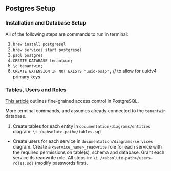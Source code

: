 ## Postgres Setup

### Installation and Database Setup

All of the following steps are commands to run in terminal:

1. `brew install postgresql`
2. `brew services start postgresql`
3. `psql postgres`
4. `CREATE DATABASE tenantwin;`
5. `\c tenantwin;`
6. `CREATE EXTENSION IF NOT EXISTS "uuid-ossp";` // to allow for uuidv4 primary keys


### Tables, Users and Roles

[This article](https://aws.amazon.com/blogs/database/managing-postgresql-users-and-roles) outlines fine-grained access control in PostgreSQL.

More terminal commands, and assumes already connected to the `tenantwin` database.

1. Create tables for each entity in `documentation/diagrams/entities` diagram: `\i /<absolute-path>/tables.sql`
- Create users for each service in `documentation/diagrams/services` diagram. Create a `<service_name>_readwrite` role for each service with the required permissions on table(s), schema and database. Grant each service its readwrite role. All steps in: `\i /<absolute-path>/users-roles.sql` (modify passwords first).